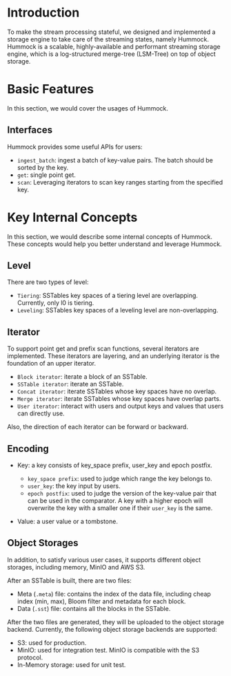# Introduction

To make the stream processing stateful, we designed and implemented a storage engine to take care of the streaming states, namely Hummock. Hummock is a scalable, highly-available and performant streaming storage engine, which is a log-structured merge-tree (LSM-Tree) on top of object storage.

# Basic Features

In this section, we would cover the usages of Hummock.

## Interfaces

Hummock provides some useful APIs for users:

- `ingest_batch`: ingest a batch of key-value pairs. The batch should be sorted by the key.
- `get`: single point get.
- `scan`: Leveraging iterators to scan key ranges starting from the specified key.

# Key Internal Concepts

In this section, we would describe some internal concepts of Hummock. These concepts would help you better understand and leverage Hummock.

## Level

There are two types of level:

- `Tiering`: SSTables key spaces of a tiering level are overlapping. Currently, only l0 is tiering.
- `Leveling`: SSTables key spaces of a leveling level are non-overlapping.

## Iterator

To support point get and prefix scan functions, several iterators are implemented. These iterators are layering, and an underlying iterator is the foundation of an upper iterator. 

- `Block iterator`: iterate a block of an SSTable.
- `SSTable iterator`: iterate an SSTable.
- `Concat iterator`: iterate SSTables whose key spaces have no overlap.
- `Merge iterator`: iterate SSTables whose key spaces have overlap parts.
- `User iterator`: interact with users and output keys and values that users can directly use.

Also, the direction of each iterator can be forward or backward.

## Encoding

- Key: a key consists of key_space prefix, user_key and epoch postfix. 
  
  - `key_space prefix`: used to judge which range the key belongs to.
  - `user_key`: the key input by users.
  - `epoch postfix`: used to judge the version of the key-value pair that can be used in the comparator. A key with a higher epoch will overwrite the key with a smaller one if their `user_key` is the same.

- Value: a user value or a tombstone.

## Object Storages

In addition, to satisfy various user cases, it supports different object storages, including memory, MinIO and AWS S3.

After an SSTable is built, there are two files:

- Meta (`.meta`) file: contains the index of the data file, including cheap index (min, max), Bloom filter and metadata for each block.
- Data (`.sst`) file: contains all the blocks in the SSTable.

After the two files are generated, they will be uploaded to the object storage backend. Currently, the following object storage backends are supported:

- S3: used for production.
- MinIO: used for integration test. MinIO is compatible with the S3 protocol.
- In-Memory storage: used for unit test.
